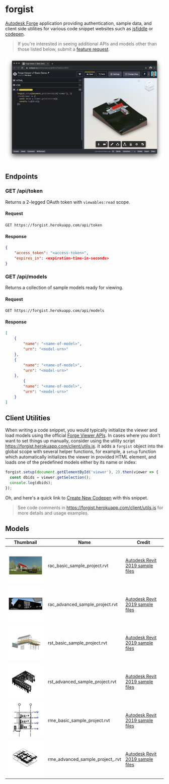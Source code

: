 # forgist

[Autodesk Forge](https://forge.autodesk.com) application providing authentication,
sample data, and client side utilities for various code snippet websites
such as [jsfiddle](https://jsfiddle.net) or [codepen](https://codepen.io).

> If you're interested in seeing additional APIs and models other than those listed below,
> submit a [feature request](https://github.com/petrbroz/forgist/issues/new).

![codepen screenshot](docs/screenshot.png)

## Endpoints

### GET /api/token

Returns a 2-legged OAuth token with `viewables:read` scope.

#### Request

`GET https://forgist.herokuapp.com/api/token`

#### Response

```json
{
    "access_token": "<access-token>",
    "expires_in": <expiration-time-in-seconds>
}
```

### GET /api/models

Returns a collection of sample models ready for viewing.

#### Request

`GET https://forgist.herokuapp.com/api/models`

#### Response

```json
[
    {
        "name": "<name-of-model>",
        "urn": "<model-urn>"
    },
    {
        "name": "<name-of-model>",
        "urn": "<model-urn>"
    },
        {
        "name": "<name-of-model>",
        "urn": "<model-urn>"
    }
]
```

## Client Utilities

When writing a code snippet, you would typically initialize the viewer and load models
using the official [Forge Viewer APIs](https://forge.autodesk.com/en/docs/viewer/v7/reference).
In cases where you don't want to set things up manually, consider using the utility script
https://forgist.herokuapp.com/client/utils.js. It adds a `forgist` object into the global scope
with several helper functions, for example, a `setup` function which automatically initializes
the viewer in provided HTML element, and loads one of the predefined models either by its name or index:

```js
forgist.setup(document.getElementById('viewer'), 2).then(viewer => {
  const dbids = viewer.getSelection();
  console.log(dbids);
});
```

Oh, and here's a quick link to [Create New Codepen](https://codepen.io/pen?template=yLBdWmm) with this snippet.

> See code comments in https://forgist.herokuapp.com/client/utils.js for more details and usage examples.

## Models

| Thumbnail | Name | Credit |
| --------- | ---- | ------ |
| ![rac_basic_sample_project.rvt](docs/rac_basic_sample_project.rvt.200x200.png) | rac_basic_sample_project.rvt | [Autodesk Revit 2019 sample files](https://knowledge.autodesk.com/support/revit-products/getting-started/caas/CloudHelp/cloudhelp/2019/ENU/Revit-GetStarted/files/GUID-61EF2F22-3A1F-4317-B925-1E85F138BE88-htm.html) |
| ![rac_advanced_sample_project.rvt](docs/rac_advanced_sample_project.rvt.200x200.png) | rac_advanced_sample_project.rvt | [Autodesk Revit 2019 sample files](https://knowledge.autodesk.com/support/revit-products/getting-started/caas/CloudHelp/cloudhelp/2019/ENU/Revit-GetStarted/files/GUID-61EF2F22-3A1F-4317-B925-1E85F138BE88-htm.html) |
| ![rst_basic_sample_project.rvt](docs/rst_basic_sample_project.rvt.200x200.png) | rst_basic_sample_project.rvt | [Autodesk Revit 2019 sample files](https://knowledge.autodesk.com/support/revit-products/getting-started/caas/CloudHelp/cloudhelp/2019/ENU/Revit-GetStarted/files/GUID-61EF2F22-3A1F-4317-B925-1E85F138BE88-htm.html) |
| ![rst_advanced_sample_project.rvt](docs/rst_advanced_sample_project.rvt.200x200.png) | rst_advanced_sample_project.rvt | [Autodesk Revit 2019 sample files](https://knowledge.autodesk.com/support/revit-products/getting-started/caas/CloudHelp/cloudhelp/2019/ENU/Revit-GetStarted/files/GUID-61EF2F22-3A1F-4317-B925-1E85F138BE88-htm.html) |
| ![rme_basic_sample_project.rvt](docs/rme_basic_sample_project.rvt.200x200.png) | rme_basic_sample_project.rvt | [Autodesk Revit 2019 sample files](https://knowledge.autodesk.com/support/revit-products/getting-started/caas/CloudHelp/cloudhelp/2019/ENU/Revit-GetStarted/files/GUID-61EF2F22-3A1F-4317-B925-1E85F138BE88-htm.html) |
| ![rme_advanced_sample_project_.rvt](docs/rme_advanced_sample_project_.rvt.200x200.png) | rme_advanced_sample_project_.rvt | [Autodesk Revit 2019 sample files](https://knowledge.autodesk.com/support/revit-products/getting-started/caas/CloudHelp/cloudhelp/2019/ENU/Revit-GetStarted/files/GUID-61EF2F22-3A1F-4317-B925-1E85F138BE88-htm.html) |